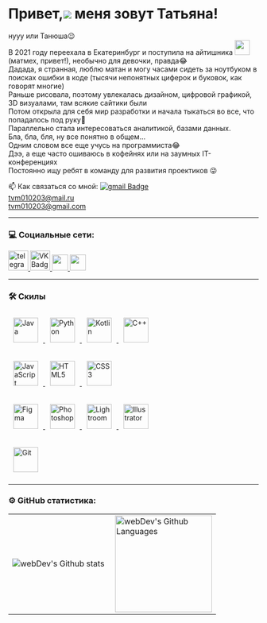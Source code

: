 Привет,![](https://user-images.githubusercontent.com/18350557/176309783-0785949b-9127-417c-8b55-ab5a4333674e.gif) меня зовут Татьяна!
================================================================================================================================
нууу или Танюша😉
<br> 
В 2021 году переехала в Екатеринбург и поступила на айтишника <img src="https://media.giphy.com/media/WUlplcMpOCEmTGBtBW/giphy.gif" width="30px"> (матмех, привет!), необычно для девочки, правда😂
<br> 
Дадада, я странная, люблю матан и могу часами сидеть за ноутбуком в поисках ошибки в коде (тысячи непонятных циферок и буковок, как говорят многие)
<br> 
Раньше рисовала, поэтому увлекалась дизайном, цифровой графикой, 3D визуалами, там всякие сайтики были
<br> 
Потом открыла для себя мир разработки и начала тыкаться во все, что попадалось под руку🤭
<br> 
Параллельно стала интересоваться аналитикой, базами данных.
<br> 
Бла, бла, бля, ну все понятно в общем…
<br> 
Одним словом все еще учусь на программиста😂
<br> 
Дээ, а еще часто ошиваюсь в кофейнях или на заумных IT-конференциях
<br> 
Постоянно ищу ребят в команду для развития проектиков 😜
<br> 

:mailbox: Как связаться со мной:  [![gmail Badge](https://img.shields.io/badge/-Gmail-red?style=flat&logo=Gmail&logoColor=white)](mailto:tvm010203@gmail.com)
<br> tvm010203@mail.ru
<br> tvm010203@gmail.com

---

### 💻 Социальные сети:

  <div id="badges">
    <a href="https://t.me/Tanyasha_Voron" target="_blank">
      <img src="https://cdn-icons-png.flaticon.com/512/2111/2111646.png" width="40" height="40" alt="telegram" />
    </a>
    <a href="https://vk.com/tanyasha_voron" target="_blank">
      <img src="https://cdn-icons-png.flaticon.com/512/145/145813.png" width="40" height="40" alt="VK Badge"/>
    </a>
    <a href="https://discord.com/users/TanyashaVoron#1942" target="_blank">
      <img src="https://raw.githubusercontent.com/danielcranney/readme-generator/main/public/icons/socials/discord.svg" width="32" height="32" />
    </a> 
    <a href="http://www.instagram.com/tanyasha_voron" target="_blank" rel="noreferrer">
      <img src="https://raw.githubusercontent.com/danielcranney/readme-generator/main/public/icons/socials/instagram.svg" width="32" height="32" />
    </a>
  </div>

---

### 🛠 Скилы

<div>  
  <a href="https://www.java.com/" target="_blank">
    <img style="margin: 10px" src="https://profilinator.rishav.dev/skills-assets/java-original-wordmark.svg" alt="Java" height="50" />
  </a>  
  <a href="https://www.python.org/" target="_blank">
    <img style="margin: 10px" src="https://profilinator.rishav.dev/skills-assets/python-original.svg" alt="Python" height="50" />
  </a>  
  <a href="https://kotlinlang.org/" target="_blank">
    <img style="margin: 10px" src="https://profilinator.rishav.dev/skills-assets/kotlinlang-icon.svg" alt="Kotlin" height="50" />
  </a>  
  <a href="https://www.cplusplus.com/" target="_blank">
    <img style="margin: 10px" src="https://profilinator.rishav.dev/skills-assets/cplusplus-original.svg" alt="C++" height="50" />
  </a>  
</div>
<br> 
<div>  
  <a href="https://www.javascript.com/" target="_blank">
    <img style="margin: 10px" src="https://profilinator.rishav.dev/skills-assets/javascript-original.svg" alt="JavaScript" height="50" />
  </a>  
  <a href="https://en.wikipedia.org/wiki/HTML5" target="_blank">
    <img style="margin: 10px" src="https://profilinator.rishav.dev/skills-assets/html5-original-wordmark.svg" alt="HTML5" height="50" />
  </a>  
  <a href="https://www.w3schools.com/css/" target="_blank">
    <img style="margin: 10px" src="https://profilinator.rishav.dev/skills-assets/css3-original-wordmark.svg" alt="CSS3" height="50" />
  </a>  
</div>
<br> 
<div>
  <a href="https://www.figma.com/" target="_blank">
    <img style="margin: 10px" src="https://profilinator.rishav.dev/skills-assets/figma-icon.svg" alt="Figma" height="50" />
  </a>  
  <a href="https://www.adobe.com/in/products/photoshop.html" target="_blank">
    <img style="margin: 10px" src="https://profilinator.rishav.dev/skills-assets/photoshop-plain.svg" alt="Photoshop" height="50" />
  </a>  
  <a href="https://www.adobe.com/products/photoshop-lightroom.html" target="_blank">
    <img style="margin: 10px" src="https://profilinator.rishav.dev/skills-assets/lightroom.png" alt="Lightroom" height="50" />
  </a>  
  <a href="https://www.adobe.com/in/products/illustrator.html" target="_blank">
    <img style="margin: 10px" src="https://profilinator.rishav.dev/skills-assets/adobe_illustrator-icon.svg" alt="Illustrator" height="50" />
  </a>  
</div>
<br> 
<div>
  <a href="https://github.com/" target="_blank"><img style="margin: 10px" src="https://profilinator.rishav.dev/skills-assets/git-scm-icon.svg" alt="Git" height="50" />   </a> 
</div>

---

### ⚙️ GitHub статистика:

<table>
  <tr>
    <td>
      <img align="left" src="http://github-readme-streak-stats.herokuapp.com?user=TanyashaVoron&theme=dark&background=000000" alt="webDev's Github stats" />
    </td>
    <td>
      <img height="195px" align="right" alt="webDev's Github Languages" src="https://github-readme-stats-sigma-five.vercel.app/api/top-langs/?username=TanyashaVoron&layout=compact&theme=vision-friendly-dark" />
    </td>
  </tr>
</table>
